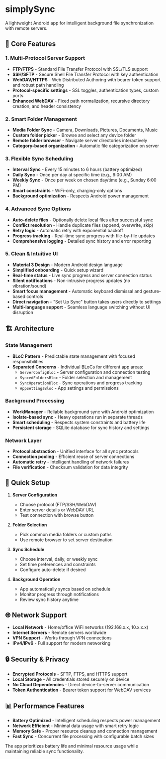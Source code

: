 # simplySync

A lightweight Android app for intelligent background file synchronization with remote servers.

## 🚀 Core Features

### 1. **Multi-Protocol Server Support**
- **FTP/FTPS** - Standard File Transfer Protocol with SSL/TLS support
- **SSH/SFTP** - Secure Shell File Transfer Protocol with key authentication  
- **WebDAV/HTTPS** - Web Distributed Authoring with bearer token support and robust path handling
- **Protocol-specific settings** - SSL toggles, authentication types, custom ports
- **Enhanced WebDAV** - Fixed path normalization, recursive directory creation, and header consistency

### 2. **Smart Folder Management**
- **Media Folder Sync** - Camera, Downloads, Pictures, Documents, Music
- **Custom folder picker** - Browse and select any device folder
- **Remote folder browser** - Navigate server directories interactively
- **Category-based organization** - Automatic file categorization on server

### 3. **Flexible Sync Scheduling**
- **Interval Sync** - Every 15 minutes to 6 hours (battery optimized)
- **Daily Sync** - Once per day at specific time (e.g., 9:00 AM)
- **Weekly Sync** - Once per week on chosen day/time (e.g., Sunday 6:00 PM)
- **Smart constraints** - WiFi-only, charging-only options
- **Background optimization** - Respects Android power management

### 4. **Advanced Sync Options**
- **Auto-delete files** - Optionally delete local files after successful sync
- **Conflict resolution** - Handle duplicate files (append, overwrite, skip)
- **Retry logic** - Automatic retry with exponential backoff
- **Progress tracking** - Real-time sync progress with file-by-file updates
- **Comprehensive logging** - Detailed sync history and error reporting

### 5. **Clean & Intuitive UI**
- **Material 3 Design** - Modern Android design language
- **Simplified onboarding** - Quick setup wizard
- **Real-time status** - Live sync progress and server connection status
- **Silent notifications** - Non-intrusive progress updates (no vibration/sound)
- **Smart focus management** - Automatic keyboard dismissal and gesture-based controls
- **Direct navigation** - "Set Up Sync" button takes users directly to settings
- **Multi-language support** - Seamless language switching without UI disruption

## 🏗️ Architecture

### **State Management**
- **BLoC Pattern** - Predictable state management with focused responsibilities
- **Separated Concerns** - Individual BLoCs for different app areas:
  - `ServerConfigBloc` - Server configuration and connection testing
  - `SyncedFoldersBloc` - Folder selection and management
  - `SyncOperationBloc` - Sync operations and progress tracking  
  - `AppSettingsBloc` - App settings and permissions

### **Background Processing**
- **WorkManager** - Reliable background sync with Android optimization
- **Isolate-based sync** - Heavy operations run in separate threads
- **Smart scheduling** - Respects system constraints and battery life
- **Persistent storage** - SQLite database for sync history and settings

### **Network Layer**
- **Protocol abstraction** - Unified interface for all sync protocols
- **Connection pooling** - Efficient reuse of server connections
- **Automatic retry** - Intelligent handling of network failures
- **File verification** - Checksum validation for data integrity

## 📱 Quick Setup

1. **Server Configuration**
   - Choose protocol (FTP/SSH/WebDAV)
   - Enter server details or WebDAV URL
   - Test connection with browse button

2. **Folder Selection** 
   - Pick common media folders or custom paths
   - Use remote browser to set server destination

3. **Sync Schedule**
   - Choose interval, daily, or weekly sync
   - Set time preferences and constraints
   - Configure auto-delete if desired

4. **Background Operation**
   - App automatically syncs based on schedule
   - Monitor progress through notifications
   - Review sync history anytime

## 🌐 Network Support

- **Local Network** - Home/office WiFi networks (192.168.x.x, 10.x.x.x)
- **Internet Servers** - Remote servers worldwide
- **VPN Support** - Works through VPN connections
- **IPv4/IPv6** - Full support for modern networking

## 🔒 Security & Privacy

- **Encrypted Protocols** - SFTP, FTPS, and HTTPS support
- **Local Storage** - All credentials stored securely on device
- **No Cloud Dependencies** - Direct device-to-server communication
- **Token Authentication** - Bearer token support for WebDAV services

## 📊 Performance Features

- **Battery Optimized** - Intelligent scheduling respects power management
- **Network Efficient** - Minimal data usage with smart retry logic
- **Memory Safe** - Proper resource cleanup and connection management
- **Fast Sync** - Concurrent file processing with configurable batch sizes

The app prioritizes battery life and minimal resource usage while maintaining reliable sync functionality.
